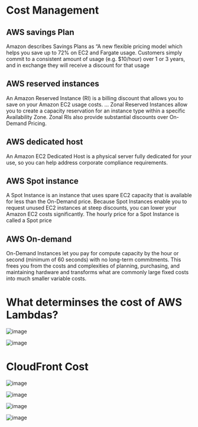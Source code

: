 # Cost Management

## AWS savings Plan
Amazon describes Savings Plans as “A new flexible pricing model which helps you save up to 72% on EC2 and Fargate usage. Customers simply commit to a consistent amount of usage (e.g. $10/hour) over 1 or 3 years, and in exchange they will receive a discount for that usage

## AWS reserved instances
An Amazon Reserved Instance (RI) is a billing discount that allows you to save on your Amazon EC2 usage costs. ... Zonal Reserved Instances allow you to create a capacity reservation for an instance type within a specific Availability Zone. Zonal RIs also provide substantial discounts over On-Demand Pricing.

## AWS dedicated host
An Amazon EC2 Dedicated Host is a physical server fully dedicated for your use, so you can help address corporate compliance requirements. 

## AWS Spot instance
A Spot Instance is an instance that uses spare EC2 capacity that is available for less than the On-Demand price. Because Spot Instances enable you to request unused EC2 instances at steep discounts, you can lower your Amazon EC2 costs significantly. The hourly price for a Spot Instance is called a Spot price

## AWS On-demand
On-Demand Instances let you pay for compute capacity by the hour or second (minimum of 60 seconds) with no long-term commitments. This frees you from the costs and complexities of planning, purchasing, and maintaining hardware and transforms what are commonly large fixed costs into much smaller variable costs.

# What determinses the cost of AWS Lambdas?

![image](https://user-images.githubusercontent.com/17270996/151355299-bfdbe7da-94ed-459a-bec3-33b6d6db3636.png)

![image](https://user-images.githubusercontent.com/17270996/151355326-26990963-6a25-4fe7-acaf-c924419fa841.png)

# CloudFront Cost

![image](https://user-images.githubusercontent.com/17270996/151355533-7b526822-e87b-4afa-8046-5190c471b325.png)

![image](https://user-images.githubusercontent.com/17270996/151355560-1260cafa-fbab-46ad-9ba0-117dda0143e2.png)

![image](https://user-images.githubusercontent.com/17270996/151355662-2edda86d-1f05-4264-ae2d-10c1bf8b151a.png)

![image](https://user-images.githubusercontent.com/17270996/151355720-452fef57-3a3b-420d-b35a-09bf391fa61c.png)



